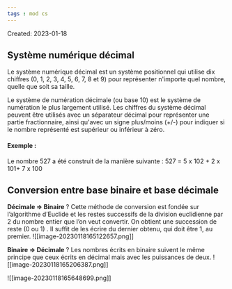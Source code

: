```yaml
---
tags : mod cs
---
```

Created: 2023-01-18

## Système numérique décimal

Le système numérique décimal est un système positionnel qui utilise dix chiffres
(0, 1, 2, 3, 4, 5, 6, 7, 8 et 9) pour représenter n'importe quel nombre, quelle que
soit sa taille.

Le système de numération décimale (ou base 10) est le système de numération le
plus largement utilisé.
Les chiffres du système décimal peuvent être utilisés avec un séparateur décimal
pour représenter une partie fractionnaire, ainsi qu'avec un signe plus/moins (+/-)
pour indiquer si le nombre représenté est supérieur ou inférieur à zéro.

#### Exemple :
Le nombre 527 a été construit de la manière suivante :
527 = 5 x 102 + 2 x 101+ 7 x 100

## Conversion entre base binaire et base décimale
**Décimale => Binaire**
?
Cette méthode de conversion est fondée sur l’algorithme d’Euclide et les restes successifs de la division euclidienne par 2 du nombre entier que l’on veut convertir. On obtient une succession de reste (0 ou 1) . Il suffit de les écrire du dernier obtenu, qui doit être 1, au premier. 
![[image-20230118165122657.png]]

**Binaire => Décimale**
?
Les nombres écrits en binaire suivent le même principe que ceux écrits en
décimal mais avec les puissances de deux. ![[image-20230118165206387.png]]

![[image-20230118165648699.png]]



